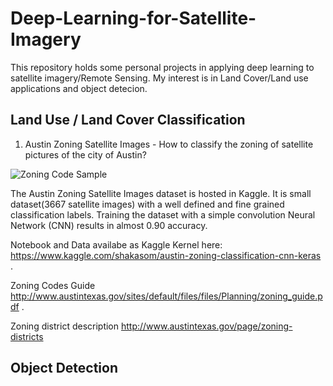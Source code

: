 # Deep-Learning-for-Satellite-Imagery

This repository holds some personal projects in applying deep learning to satellite imagery/Remote Sensing. My interest is in Land Cover/Land use applications and object detecion.







## Land Use / Land Cover Classification
1. Austin Zoning Satellite Images - How to classify the zoning of satellite pictures of the city of Austin?

![Zoning Code Sample](https://github.com/shakasom/Deep-Learning-for-Satellite-Imagery/blob/master/zoning.png)

The Austin Zoning Satellite Images dataset is hosted in Kaggle. It is small dataset(3667 satellite images) with a well defined and fine grained classification labels. Training the dataset with a simple convolution Neural Network (CNN) results in almost 0.90 accuracy. 

Notebook and Data availabe as Kaggle Kernel here: https://www.kaggle.com/shakasom/austin-zoning-classification-cnn-keras .

Zoning Codes Guide http://www.austintexas.gov/sites/default/files/files/Planning/zoning_guide.pdf .

Zoning district description http://www.austintexas.gov/page/zoning-districts


## Object Detection
